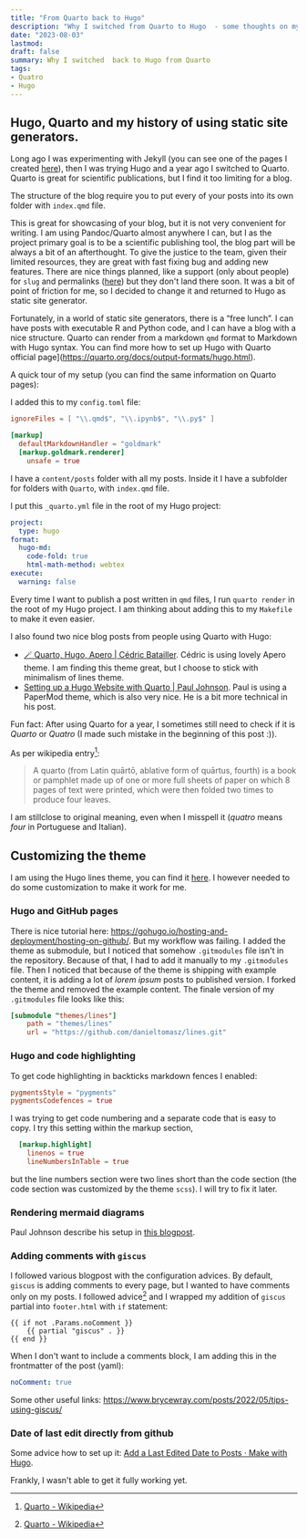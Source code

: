 ```yaml
---
title: "From Quarto back to Hugo"
description: "Why I switched from Quarto to Hugo  - some thoughts on my blogging setup"
date: "2023-08-03"
lastmod: 
draft: false
summary: Why I switched  back to Hugo from Quarto
tags:
- Quatro
- Hugo
---
```


## Hugo, Quarto and my history of using static site generators.

Long ago I was experimenting with Jekyll (you can see one of the pages I created [here](https://brainhackwarsaw2017.github.io/)), then I was trying Hugo and a year ago I switched to Quarto.
Quarto is great for scientific publications, but I find it too limiting for a blog.

The structure of the blog require you to put every of your posts into its own folder with `index.qmd` file.

This is great for showcasing of your blog, but it is not very convenient for writing.
I am using Pandoc/Quarto almost anywhere I can, but I as the project primary goal is to be a scientific publishing tool, 
the blog part will be always a bit of an afterthought. To give the justice to the team, given their limited resources, they are great with fast fixing bug and adding new features. There are nice things planned, like a support (only about people) for `slug` and permalinks ([here](https://github.com/quarto-dev/quarto-cli/issues/6422)) but they don't land there soon.
It was a bit of point of friction for me, so I decided to change it and returned to Hugo as static site generator.

Fortunately, in a world of static site generators, there is a “free lunch”.
I can have posts with executable R and Python code, and I can have a blog with a nice structure.
Quarto can render from a markdown `qmd` format to Markdown with Hugo syntax.
You can find more how to set up Hugo with Quarto official page](https://quarto.org/docs/output-formats/hugo.html).

A quick tour of my setup (you can find the same information on Quarto pages):

I added this to my `config.toml` file:

```toml
ignoreFiles = [ "\\.qmd$", "\\.ipynb$", "\\.py$" ]

[markup]
  defaultMarkdownHandler = "goldmark"
  [markup.goldmark.renderer]
    unsafe = true
``````

I have a `content/posts` folder with all my posts. Inside it I have a subfolder for folders with `Quarto`, with `index.qmd` file.

I put this `_quarto.yml` file in the root of my Hugo project:

```yaml
project:
  type: hugo
format:
  hugo-md:
    code-fold: true
    html-math-method: webtex
execute:
  warning: false
```

Every time I want to publish a post written in `qmd` files, I run `quarto render` in the root of my Hugo project.
I am thinking about adding this to my `Makefile` to make it even easier.

I also found two nice blog posts from people using Quarto with Hugo:

- [🪄 Quarto, Hugo, Apero | Cédric Batailler](https://cedricbatailler.me/blog/2022-apero/). Cédric is using lovely Apero theme. I am finding this theme great, but I choose to stick with  minimalism of lines theme.
- [Setting up a Hugo Website with Quarto | Paul Johnson](https://www.paulrjohnson.net/2022/09/setting-up-a-hugo-website-with-quarto/). Paul is using a PaperMod theme, which is also very nice. He is a bit more technical in his post.

Fun fact: After using Quarto for a year, I sometimes still need to check if it is _Quarto_ or _Quatro_ (I made such mistake in the beginning of this post :)).

As per wikipedia entry[^1]:

>A quarto (from Latin quārtō, ablative form of quārtus, fourth) is a book or pamphlet made up of one or more full sheets of paper on which 8 pages of text were printed, which were then folded two times to produce four leaves.

I am stillclose to original meaning, even when I misspell it (_quatro_ means _four_ in Portuguese and Italian).

[^1]: [Quarto - Wikipedia](https://en.wikipedia.org/wiki/Quarto)

## Customizing the theme

I am using the Hugo lines theme, you can find it [here](https://github.com/ronv/lines).
I however needed to do some customization to make it work for me.

### Hugo and GitHub pages

There is nice tutorial here: https://gohugo.io/hosting-and-deployment/hosting-on-github/.
But my workflow was failing.
I added the theme as submodule, but I noticed that somehow `.gitmodules` file isn't in the repository.
Because of that, I had to add it manually to my `.gitmodules` file.
Then I noticed that because of the theme is shipping with example content, it is adding a lot of _lorem ipsum_ posts to published version.
I forked the theme and removed the example content. The finale version of my `.gitmodules` file looks like this:

```toml
[submodule "themes/lines"]
    path = "themes/lines"
    url = "https://github.com/danieltomasz/lines.git"
```

### Hugo and code highlighting

To get code highlighting in backticks markdown fences I enabled:

```toml
pygmentsStyle = "pygments"
pygmentsCodefences = true
```

I was trying to get code numbering and a separate code that is easy to copy.
I try this setting within the markup section,

```toml
  [markup.highlight]
    linenos = true
    lineNumbersInTable = true
```

 but the line numbers section were two lines short than the code section (the code section was customized by the theme `scss`).
 I will try to fix it later.

### Rendering mermaid diagrams

Paul Johnson describe his setup in [ this blogpost](https://www.paulrjohnson.net/2022/09/rendering-mermaid-diagrams-on-a-hugo-website-using-quarto/).


### Adding comments with `giscus`

I followed various blogpost with the configuration advices.
By default, `giscus` is adding comments to every page, but I wanted to have comments only on my posts. 
I followed advice[^1] and  I wrapped my addition of `giscus` partial into `footer.html` with `if` statement:

```hugo
{{ if not .Params.noComment }}
    {{ partial "giscus" . }}
{{ end }}
```

When I don't want to include a comments block, I am adding this in the frontmatter of the post (yaml):

```yaml
noComment: true
```

[^1]: [How to disable comments in specific pages? - support - HUGO](https://discourse.gohugo.io/t/how-to-disable-comments-in-specific-pages/22177/2)

Some other useful links: https://www.brycewray.com/posts/2022/05/tips-using-giscus/

### Date of last edit directly from github

Some advice how to set up it: [Add a Last Edited Date to Posts · Make with Hugo](https://makewithhugo.com/add-a-last-edited-date/).

Frankly, I wasn't able to get it fully working yet.